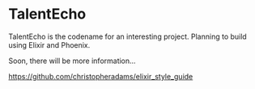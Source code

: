 # TalentEcho
TalentEcho is the codename for an interesting project. Planning to build using Elixir and Phoenix.

Soon, there will be more information...

https://github.com/christopheradams/elixir_style_guide
